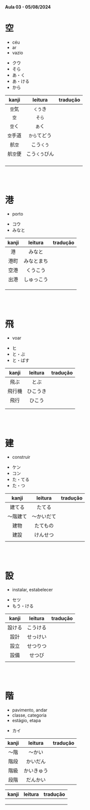 #### Aula 03 - 05/08/2024


# 空

<ul><li>céu</li><li>ar</li><li>vazio</li></ul>

<ul><li>クウ</li><li>そら</li><li>あ・く</li><li>あ・ける</li><li>から</li></ul>

| kanji | leitura | tradução |
|:---:|:---:|:---:|
| ```空```気 | ```くう```き |  |
| ```空``` | ```そら``` |  |
| ```空```く | ```あ```く |  |
| ```空```手道 | ```から```てどう |  |
| 航```空``` | こう```くう``` |  |
| 航```空```便 | こう```くう```びん |  |
|  |  |  |
|  |  |  |
|  |  |  |
|  |  |  |

<br><br>


# 港

- porto

<ul><li>コウ</li><li>みなと</li></ul>

| kanji | leitura | tradução |
|:---:|:---:|:---:|
| 港 | みなと |  |
| 港町 | みなとまち |  |
| 空港 | くうこう |  |
| 出港 | しゅっこう |  |
|  |  |  |
|  |  |  |
|  |  |  |

<br><br>


# 飛

- voar

<ul><li>ヒ</li><li>と・ぶ</li><li>と・ばす</li></ul>

| kanji | leitura | tradução |
|:---:|:---:|:---:|
| 飛ぶ | とぶ |  |
| 飛行機 | ひこうき |  |
| 飛行 | ひこう |  |
|  |  |  |
|  |  |  |

<br><br>


# 建

- construir

<ul><li>ケン</li><li>コン</li><li>た・てる</li><li>た・つ</li></ul>

| kanji | leitura | tradução |
|:---:|:---:|:---:|
| 建てる | たてる |  |
| 〜階建て | 〜かいだて |  |
| 建物 | たてもの |  |
| 建設 | けんせつ |  |
|  |  |  |

<br><br>


# 設

- instalar, estabelecer

<ul><li>セツ</li><li>もう・ける</li></ul>

| kanji | leitura | tradução |
|:---:|:---:|:---:|
| 設ける | こうける |  |
| 設計 | せっけい |  |
| 設立 | せつりつ |  |
| 設備 | せつび |  |
|  |  |  |

<br><br>


# 階

<ul><li>pavimento, andar</li><li>classe, categoria</li><li>estágio, etapa</li></ul>

- カイ

| kanji | leitura | tradução |
|:---:|:---:|:---:|
| 〜階 | 〜かい |  |
| 階段 | かいだん |  |
| 階級 | かいきゅう |  |
| 段階 | だんかい |  |

| kanji | leitura | tradução |
|:---:|:---:|:---:|
|  |  |  |
|  |  |  |
|  |  |  |
